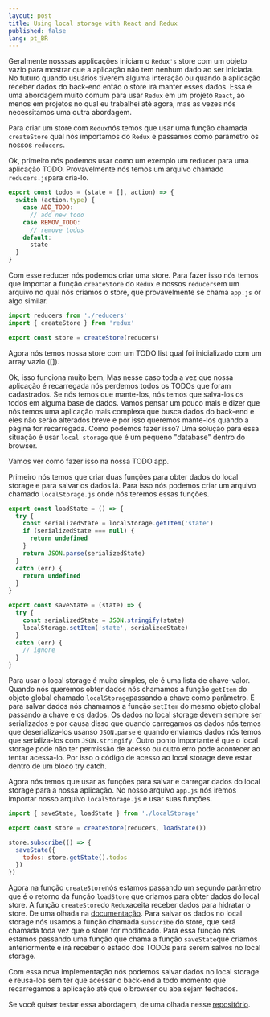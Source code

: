 ```yaml
---
layout: post
title: Using local storage with React and Redux
published: false
lang: pt_BR
---
```


Geralmente nosssas applicações iniciam o `Redux's` store com um objeto vazio para mostrar que a aplicação não tem nenhum dado ao ser iniciada. No futuro quando usuários tiverem alguma interação ou quando a aplicação receber dados do back-end então o store irá manter esses dados. Essa é uma abordagem muito comum para usar `Redux` em um projeto `React`, ao menos em projetos no qual eu trabalhei até agora, mas as vezes nós necessitamos uma outra abordagem.

Para criar um store com `Redux`nós temos que usar uma função chamada `createStore` qual nós importamos do `Redux` e passamos como parâmetro os nossos `reducers`.

Ok, primeiro nós podemos usar como um exemplo um reducer para uma aplicação TODO. Provavelmente nós temos um arquivo chamado `reducers.js`para cria-lo.

```javascript
export const todos = (state = [], action) => {
  switch (action.type) {
    case ADD_TODO:
      // add new todo
    case REMOV_TODO:
      // remove todos
    default:
      state
  }
}
```

Com esse reducer nós podemos criar uma store. Para fazer isso nós temos que importar a função `createStore` do `Redux` e nossos `reducers`em um arquivo no qual nós criamos o store, que provavelmente se chama `app.js` or algo similar.

```javascript
import reducers from './reducers'
import { createStore } from 'redux'

export const store = createStore(reducers)
```
Agora nós temos nossa store com um TODO list qual foi inicializado com um array vazio ([]).

Ok, isso funciona muito bem, Mas nesse caso toda a vez que nossa aplicação é recarregada nós perdemos todos os TODOs que foram cadastrados. Se nós temos que mante-los, nós temos que salva-los os todos em alguma base de dados.
Vamos pensar um pouco mais e dizer que nós temos uma aplicação mais complexa que busca dados do back-end e eles não serão alterados breve e por isso queremos mante-los quando a página for recarregada. Como podemos fazer isso?
Uma solução para essa situação é usar `local storage` que é um pequeno "database" dentro do browser.

Vamos ver como fazer isso na nossa TODO app.

Primeiro nós temos que criar duas funções para obter dados do local storage e para salvar os dados lá.
Para isso nós podemos criar um arquivo chamado `localStorage.js` onde nós teremos essas funções.

```javascript
export const loadState = () => {
  try {
    const serializedState = localStorage.getItem('state')
    if (serializedState === null) {
      return undefined
    }
    return JSON.parse(serializedState)
  }
  catch (err) {
    return undefined
  }
}

export const saveState = (state) => {
  try {
    const serializedState = JSON.stringify(state)
    localStorage.setItem('state', serializedState)
  }
  catch (err) {
    // ignore
  }
}
```

Para usar o local storage é muito simples, ele é uma lista de chave-valor. Quando nós queremos obter dados nós chamamos a função `getItem` do objeto global chamado `localStorage`passando a chave como parâmetro. E para salvar dados nós chamamos a função `setItem` do mesmo objeto global passando a chave e os dados.
Os dados no local storage devem sempre ser serializados e por causa disso que quando carregamos os dados nós temos que deserializa-los usanso `JSON.parse` e quando enviamos dados nós temos que serializa-los com `JSON.stringify`.
Outro ponto importante é que o local storage pode não ter permissão de acesso ou outro erro pode acontecer ao tentar acessa-lo. Por isso o código de acesso ao local storage deve estar dentro de um bloco try catch.

Agora nós temos que usar as funções para salvar e carregar dados do local storage para a nossa aplicação.
No nosso arquivo `app.js` nós iremos importar nosso arquivo `localStorage.js` e usar suas funções.

```javascript
import { saveState, loadState } from './localStorage'

export const store = createStore(reducers, loadState())

store.subscribe(() => {
  saveState({
    todos: store.getState().todos
  })
})
```

Agora na função `createStore`nós estamos passando um segundo parâmetro que é o retorno da função `loadStore` que criamos para obter dados do local store. A função `createStore`do `Redux`aceita receber dados para hidratar o store. De uma olhada na [documentação](https://github.com/reactjs/redux/blob/master/docs/api/createStore.md).
Para salvar os dados no local storage nós usamos a função chamada `subscribe` do store, que será chamada toda vez que o store for modificado. Para essa função nós estamos passando uma função que chama a função `saveState`que criamos anteriormente e irá receber o estado dos TODOs para serem salvos no local storage.

Com essa nova implementação nós podemos salvar dados no local storage e reusa-los sem ter que acessar o back-end a todo momento que recarregamos a aplicação até que o browser ou aba sejam fechados.

Se você quiser testar essa abordagem, de uma olhada nesse [repositório](https://github.com/rodrigo-morais/react-redux-to-do).
